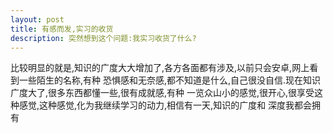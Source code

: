 ```yaml
---
layout: post
title: 有感而发,实习的收货
description: 突然想到这个问题:我实习收货了什么?
---
```


比较明显的就是,知识的广度大大增加了,各方各面都有涉及,以前只会安卓,网上看到一些陌生的名称,有种
恐惧感和无奈感,都不知道是什么,自己很没自信.现在知识广度大了,很多东西都懂一些,很有成就感,有种
一览众山小的感觉,很开心,很享受这种感觉,这种感觉,化为我继续学习的动力,相信有一天,知识的广度和
深度我都会拥有
















































